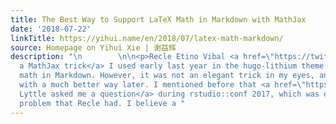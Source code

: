 ```yaml
---
title: The Best Way to Support LaTeX Math in Markdown with MathJax
date: '2018-07-22'
linkTitle: https://yihui.name/en/2018/07/latex-math-markdown/
source: Homepage on Yihui Xie | 谢益辉
description: "\n        \n\n<p>Recle Etino Vibal <a href=\"https://twitter.com/recleev/status/1020134832519565312\">discovered
  a MathJax trick</a> I used early last year in the hugo-lithium theme to render LaTeX
  math in Markdown. However, it was not an elegant trick in my eyes, and I came up
  with a much better way later. I mentioned before that <a href=\"https://yihui.name/en/2018/01/ian-lyttle/\">Ian
  Lyttle asked me a question</a> during rstudio::conf 2017, which was exactly the
  problem that Recle had. I believe a "
---
```

